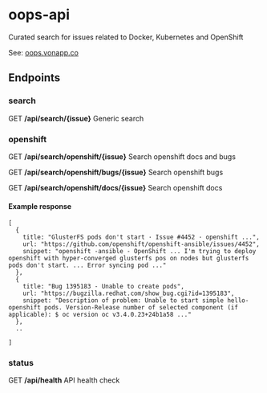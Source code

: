 # oops-api

Curated search for issues related to Docker, Kubernetes and OpenShift

See: [oops.vonapp.co](http://oops.vonapp.co)

## Endpoints

### search

GET **/api/search/{issue}**  Generic search

### openshift

GET **/api/search/openshift/{issue}** Search openshift docs and bugs

GET **/api/search/openshift/bugs/{issue}** Search openshift bugs

GET **/api/search/openshift/docs/{issue}** Search openshift docs

#### Example response

```
[
  {
    title: "GlusterFS pods don't start · Issue #4452 · openshift ...",
    url: "https://github.com/openshift/openshift-ansible/issues/4452",
    snippet: "openshift -ansible - OpenShift ... I'm trying to deploy openshift with hyper-converged glusterfs pos on nodes but glusterfs pods don't start. ... Error syncing pod ..."
  },
  {
    title: "Bug 1395183 - Unable to create pods",
    url: "https://bugzilla.redhat.com/show_bug.cgi?id=1395183",
    snippet: "Description of problem: Unable to start simple hello-openshift pods. Version-Release number of selected component (if applicable): $ oc version oc v3.4.0.23+24b1a58 ..."
  },
  ..

]
```

### status

GET **/api/health** API health check
